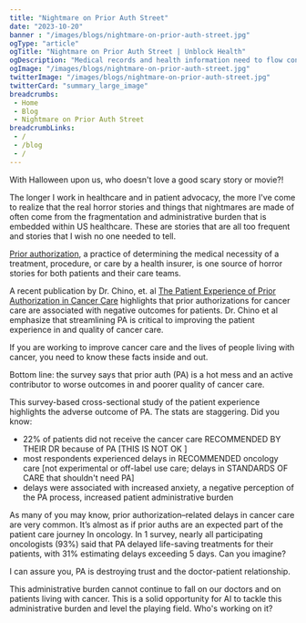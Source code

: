 ```yaml
--- 
title: "Nightmare on Prior Auth Street"
date: "2023-10-20"
banner : "/images/blogs/nightmare-on-prior-auth-street.jpg"
ogType: "article"
ogTitle: "Nightmare on Prior Auth Street | Unblock Health"
ogDescription: "Medical records and health information need to flow continuously, seamlessly, and actionably in order for patient care to be coordinated, safe, and guided by informed decision making."
ogImage: "/images/blogs/nightmare-on-prior-auth-street.jpg"
twitterImage: "/images/blogs/nightmare-on-prior-auth-street.jpg"
twitterCard: "summary_large_image"
breadcrumbs:
 - Home
 - Blog
 - Nightmare on Prior Auth Street
breadcrumbLinks:
 - / 
 - /blog
 - / 
---
```


With Halloween upon us, who doesn't love a good scary story or movie?!

The longer I work in healthcare and in patient advocacy, the more I've come to realize that the real horror stories and things that nightmares are made of often come from the fragmentation and administrative burden that is embedded within US healthcare. These are stories that are all too frequent and stories that I wish no one needed to tell. 

<a href="https://www.healthcare.gov/glossary/preauthorization/#:~:text=A%20decision%20by%20your%20health,authorization%2C%20prior%20approval%20or%20precertification.">Prior authorization</a>, a practice of determining the medical necessity of a treatment, procedure, or care by a health insurer, is one source of horror stories for both patients and their care teams. 

A recent publication by Dr. Chino, et. al <a href="https://jamanetwork.com/journals/jamanetworkopen/fullarticle/2810824">The Patient Experience of Prior Authorization in Cancer Care</a> highlights that prior authorizations for cancer care are associated with negative outcomes for patients. Dr. Chino et al emphasize that streamlining PA is critical to improving the patient experience in and quality of cancer care.

If you are working to improve cancer care and the lives of people living with cancer, you need to know these facts inside and out.

Bottom line: the survey says that prior auth (PA) is a hot mess and an active contributor to worse outcomes in and poorer quality of cancer care. 

This survey-based cross-sectional study of the patient experience highlights the adverse outcome of PA. The stats are staggering. Did you know:

 - 22% of patients did not receive the cancer care RECOMMENDED BY THEIR DR because of PA [THIS IS NOT OK ]
 - most respondents experienced delays in RECOMMENDED oncology care [not experimental or off-label use care;  delays in STANDARDS OF CARE that shouldn't need PA]
 - delays were associated with increased anxiety, a negative perception of the PA process, increased patient administrative burden 

As many of you may know, prior authorization–related delays in cancer care are very common. It’s almost as if prior auths are an expected part of the patient care journey In oncology. In 1 survey, nearly all participating oncologists (93%) said that PA delayed life-saving treatments for their patients, with 31% estimating delays exceeding 5 days. Can you imagine?
 
I can assure you, PA is destroying trust and the doctor-patient relationship.

This administrative burden cannot continue to fall on our doctors and on patients living with cancer. This is a solid opportunity for AI to tackle this administrative burden and level the playing field. Who's working on it?